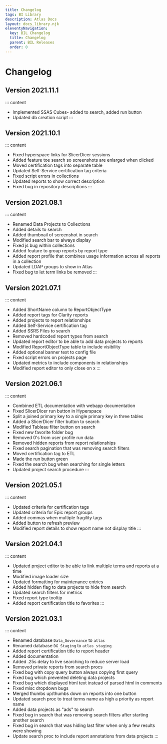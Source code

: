 ```yaml
---
title: Changelog
tags: BI Library
description: Atlas Docs
layout: docs_library.njk
eleventyNavigation:
  key: BIL Changelog
  title: Changelog
  parent: BIL Releases
  order: 0
---
```


# Changelog

## Version 2021.11.1

::: content
- Implemented SSAS Cubes- added to search, added run button
- Updated db creation script
:::

## Version 2021.10.1

::: content
- Fixed hyperspace links for SlicerDicer sessions
- Added feature toe search so screenshots are enlarged when clicked
- Moved certification tags into separate table
- Updated Self-Service certification tag criteria
- Fixed script errors in collections
- Updated reports to show correct description
- Fixed bug in repository descriptions
:::

## Version 2021.08.1

::: content
- Renamed Data Projects to Collections
- Added details to search
- Added thumbnail of screenshot in search
- Modified search bar to always display
- Fixed js bug within collections
- Added feature to group reports by report type
- Added report profile that combines usage information across all reports in a collection
- Updated LDAP groups to show in Atlas
- Fixed bug to let term links be removed
:::

## Version 2021.07.1

::: content
- Added ShortName column to ReportObjectType
- Added report tags for Clarity reports
- Added projects to report relationships
- Added Self-Service certification tag
- Added SSRS Files to search
- Removed hardcoded report types from search
- Updated report editor to be able to add data projects to reports
- Modified ReportObjectType table to include visibility
- Added optional banner text to config file
- Fixed script errors on projects page
- Updated metrics to include components in relationships
- Modified report editor to only close on x
:::

## Version 2021.06.1

::: content
- Combined ETL documentation with webapp documentation
- Fixed SlicerDicer run button in Hyperspace
- Split a joined primary key to a single primary key in three tables
- Added a SlicerDicer filter button to search
- Modified Tableau filter button on search
- Fixed new favorite folder bug
- Removed 0's from user profile run data
- Removed hidden reports from report relationships
- Fixed search pagination that was removing search filters
- Moved certification tag to ETL
- Made the run button green
- Fixed the search bug when searching for single letters
- Updated project search procedure
:::

## Version 2021.05.1

::: content
- Updated criteria for certification tags
- Updated criteria for Epic report groups
- Added commas when multiple fragility tags
- Added button to refresh preview
- Modified report details to show report name not display title
:::

## Version 2021.04.1

::: content
- Updated project editor to be able to link multiple terms and reports at a time
- Modified image loader size
- Updated formatting for maintenance entries
- Added hidden flag to data projects to hide from search
- Updated search filters for metrics
- Fixed report type tooltip
- Added report certification title to favorites
:::

## Version 2021.03.1

::: content
- Renamed database ``Data_Governance`` to ``atlas``
- Renamed database ``DG_Staging`` to ``atlas_staging``
- Added report certification title to report header
- Added documentation
- Added .25s delay to live searching to reduce server load
- Removed private reports from search procs
- Fixed bug with copy query button always copying first query
- Fixed bug which prevented deleting data projects
- Fixed bug which displayed html text instead of parsed html in comments
- Fixed misc dropdown bugs
- Merged thumbs up/thumbs down on reports into one button
- Updated search proc to treat terms name as high a priority as report name
- Added data projects as "ads" to search
- Fixed bug in search that was removing search filters after starting another search
- Fixed bug in search that was hiding last filter when only a few results were showing
- Update search proc to include report annotations from data projects
:::
